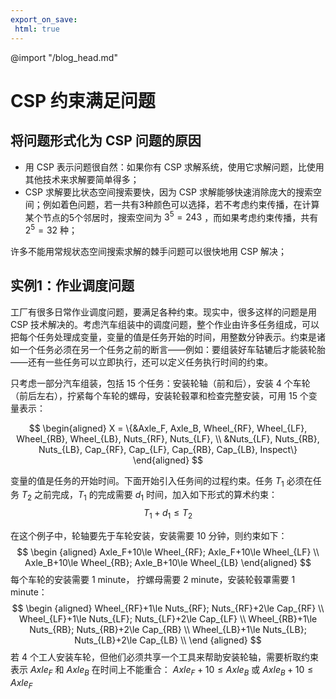 ```yaml
---
export_on_save:
 html: true
---
```

@import "/blog_head.md"

# CSP 约束满足问题

## 将问题形式化为 CSP 问题的原因

- 用 CSP 表示问题很自然：如果你有 CSP 求解系统，使用它求解问题，比使用其他技术来求解要简单得多；
- CSP 求解要比状态空间搜索要快，因为 CSP 求解能够快速消除庞大的搜索空间；例如着色问题，若一共有3种颜色可以选择，若不考虑约束传播，在计算某个节点的5个邻居时，搜索空间为 $3^5=243$ ，而如果考虑约束传播，共有 $2^5=32$ 种；

许多不能用常规状态空间搜索求解的棘手问题可以很快地用 CSP 解决；

## 实例1：作业调度问题

工厂有很多日常作业调度问题，要满足各种约束。现实中，很多这样的问题是用 CSP 技术解决的。考虑汽车组装中的调度问题，整个作业由许多任务组成，可以把每个任务处理成变量，变量的值是任务开始的时间，用整数分钟表示。约束是诸如一个任务必须在另一个任务之前的断言——例如：要组装好车轱辘后才能装轮胎——还有一些任务可以立即执行，还可以定义任务执行时间的约束。

只考虑一部分汽车组装，包括 15 个任务：安装轮轴（前和后），安装 4 个车轮（前后左右），拧紧每个车轮的螺母，安装轮毂罩和检查完整安装，可用 15 个变量表示：

$$
\begin{aligned}
X = \{&Axle_F, Axle_B, Wheel_{RF}, Wheel_{LF}, Wheel_{RB}, Wheel_{LB}, Nuts_{RF}, Nuts_{LF}, \\
&Nuts_{LF}, Nuts_{RB}, Nuts_{LB}, Cap_{RF}, Cap_{LF}, Cap_{RB}, Cap_{LB}, Inspect\}
 \end{aligned}
 $$

变量的值是任务的开始时间。下面开始引入任务间的过程约束。任务 $T_1$ 必须在任务 $T_2$ 之前完成，$T_1$ 的完成需要 $d_1$ 时间，加入如下形式的算术约束：$$T_1+d_1\le T_2$$

在这个例子中，轮轴要先于车轮安装，安装需要 10 分钟，则约束如下：
$$
\begin {aligned}
Axle_F+10\le Wheel_{RF}; Axle_F+10\le Wheel_{LF} \\
Axle_B+10\le Wheel_{RB}; Axle_B+10\le Wheel_{LB}
\end{aligned}
$$
每个车轮的安装需要 1 minute， 拧螺母需要 2 minute，安装轮毂罩需要 1 minute：
$$
\begin {aligned}
Wheel_{RF}+1\le Nuts_{RF}; Nuts_{RF}+2\le Cap_{RF} \\
Wheel_{LF}+1\le Nuts_{LF}; Nuts_{LF}+2\le Cap_{LF} \\
Wheel_{RB}+1\le Nuts_{RB}; Nuts_{RB}+2\le Cap_{RB} \\
Wheel_{LB}+1\le Nuts_{LB}; Nuts_{LB}+2\le Cap_{LB} \\
\end {aligned}
$$
若 4 个工人安装车轮，但他们必须共享一个工具来帮助安装轮轴，需要析取约束表示 $Axle_F$ 和 $Axle_B$ 在时间上不能重合：
$Axle_F+10\le Axle_B$ 或 $Axle_B+10\le Axle_F$


